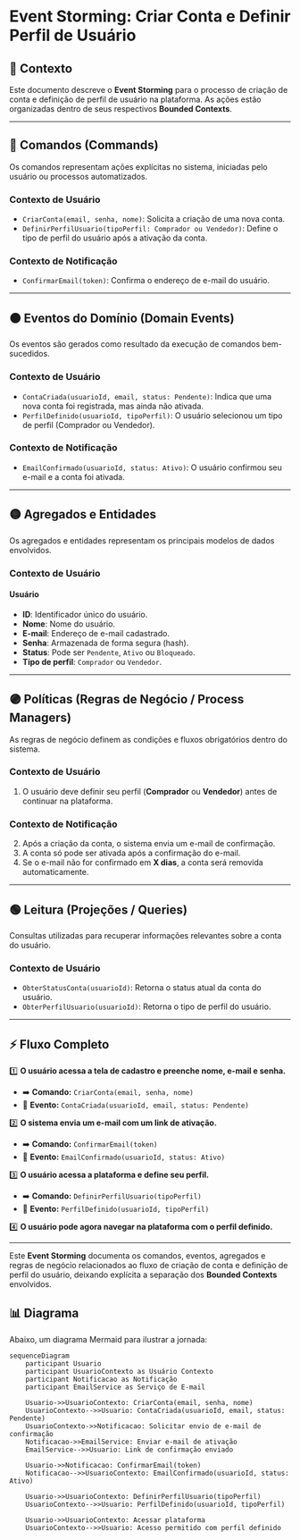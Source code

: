 # Event Storming: Criar Conta e Definir Perfil de Usuário

## 📌 Contexto
Este documento descreve o **Event Storming** para o processo de criação de conta e definição de perfil de usuário na plataforma. As ações estão organizadas dentro de seus respectivos **Bounded Contexts**.

---

## 🔵 Comandos (Commands)
Os comandos representam ações explícitas no sistema, iniciadas pelo usuário ou processos automatizados.

### **Contexto de Usuário**
- `CriarConta(email, senha, nome)`: Solicita a criação de uma nova conta.
- `DefinirPerfilUsuario(tipoPerfil: Comprador ou Vendedor)`: Define o tipo de perfil do usuário após a ativação da conta.

### **Contexto de Notificação**
- `ConfirmarEmail(token)`: Confirma o endereço de e-mail do usuário.

---

## 🟠 Eventos do Domínio (Domain Events)
Os eventos são gerados como resultado da execução de comandos bem-sucedidos.

### **Contexto de Usuário**
- `ContaCriada(usuarioId, email, status: Pendente)`: Indica que uma nova conta foi registrada, mas ainda não ativada.
- `PerfilDefinido(usuarioId, tipoPerfil)`: O usuário selecionou um tipo de perfil (Comprador ou Vendedor).

### **Contexto de Notificação**
- `EmailConfirmado(usuarioId, status: Ativo)`: O usuário confirmou seu e-mail e a conta foi ativada.

---

## 🟡 Agregados e Entidades
Os agregados e entidades representam os principais modelos de dados envolvidos.

### **Contexto de Usuário**
#### **Usuário**
- **ID**: Identificador único do usuário.
- **Nome**: Nome do usuário.
- **E-mail**: Endereço de e-mail cadastrado.
- **Senha**: Armazenada de forma segura (hash).
- **Status**: Pode ser `Pendente`, `Ativo` ou `Bloqueado`.
- **Tipo de perfil**: `Comprador` ou `Vendedor`.

---

## 🟣 Políticas (Regras de Negócio / Process Managers)
As regras de negócio definem as condições e fluxos obrigatórios dentro do sistema.

### **Contexto de Usuário**
1. O usuário deve definir seu perfil (**Comprador** ou **Vendedor**) antes de continuar na plataforma.

### **Contexto de Notificação**
2. Após a criação da conta, o sistema envia um e-mail de confirmação.
3. A conta só pode ser ativada após a confirmação do e-mail.
4. Se o e-mail não for confirmado em **X dias**, a conta será removida automaticamente.

---

## 🟢 Leitura (Projeções / Queries)
Consultas utilizadas para recuperar informações relevantes sobre a conta do usuário.

### **Contexto de Usuário**
- `ObterStatusConta(usuarioId)`: Retorna o status atual da conta do usuário.
- `ObterPerfilUsuario(usuarioId)`: Retorna o tipo de perfil do usuário.

---

## ⚡ Fluxo Completo

1️⃣ **O usuário acessa a tela de cadastro e preenche nome, e-mail e senha.**  
   - ➡️ **Comando:** `CriarConta(email, senha, nome)`  
   - 🚀 **Evento:** `ContaCriada(usuarioId, email, status: Pendente)`

2️⃣ **O sistema envia um e-mail com um link de ativação.**  
   - ➡️ **Comando:** `ConfirmarEmail(token)`  
   - 🚀 **Evento:** `EmailConfirmado(usuarioId, status: Ativo)`

3️⃣ **O usuário acessa a plataforma e define seu perfil.**  
   - ➡️ **Comando:** `DefinirPerfilUsuario(tipoPerfil)`  
   - 🚀 **Evento:** `PerfilDefinido(usuarioId, tipoPerfil)`

4️⃣ **O usuário pode agora navegar na plataforma com o perfil definido.**

---

Este **Event Storming** documenta os comandos, eventos, agregados e regras de negócio relacionados ao fluxo de criação de conta e definição de perfil do usuário, deixando explícita a separação dos **Bounded Contexts** envolvidos.


## 📊 Diagrama

Abaixo, um diagrama Mermaid para ilustrar a jornada:

``` mermaid
sequenceDiagram
    participant Usuario
    participant UsuarioContexto as Usuário Contexto
    participant Notificacao as Notificação
    participant EmailService as Serviço de E-mail

    Usuario->>UsuarioContexto: CriarConta(email, senha, nome)
    UsuarioContexto-->>Usuario: ContaCriada(usuarioId, email, status: Pendente)
    UsuarioContexto->>Notificacao: Solicitar envio de e-mail de confirmação
    Notificacao->>EmailService: Enviar e-mail de ativação
    EmailService-->>Usuario: Link de confirmação enviado

    Usuario->>Notificacao: ConfirmarEmail(token)
    Notificacao-->>UsuarioContexto: EmailConfirmado(usuarioId, status: Ativo)

    Usuario->>UsuarioContexto: DefinirPerfilUsuario(tipoPerfil)
    UsuarioContexto-->>Usuario: PerfilDefinido(usuarioId, tipoPerfil)

    Usuario->>UsuarioContexto: Acessar plataforma
    UsuarioContexto-->>Usuario: Acesso permitido com perfil definido

